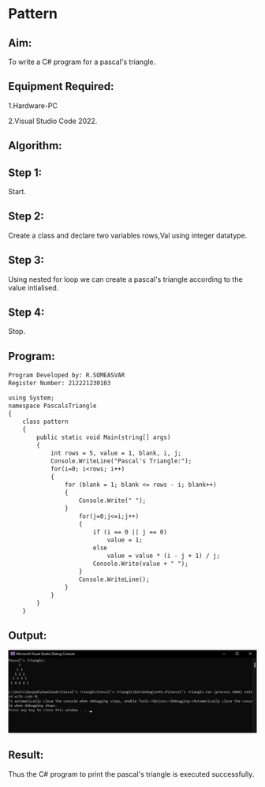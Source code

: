 # Pattern

## Aim:
To write a C# program for a pascal's triangle.

## Equipment Required:
1.Hardware-PC

2.Visual Studio Code 2022.

## Algorithm:
## Step 1:
Start.

## Step 2:
Create a class and declare two variables rows,Val using integer datatype.

## Step 3:
Using nested for loop we can create a pascal's triangle according to the value intialised.

## Step 4:
Stop.


## Program:
```
Program Developed by: R.SOMEASVAR
Register Number: 212221230103
```
```
using System;
namespace PascalsTriangle
{
    class pattern
    {
        public static void Main(string[] args)
        {
            int rows = 5, value = 1, blank, i, j;
            Console.WriteLine("Pascal's Triangle:");
            for(i=0; i<rows; i++)
            {
                for (blank = 1; blank <= rows - i; blank++)
                {
                    Console.Write(" ");
                }
                    for(j=0;j<=i;j++)
                    {
                        if (i == 0 || j == 0)
                            value = 1;
                        else
                            value = value * (i - j + 1) / j;
                        Console.Write(value + " ");
                    }
                    Console.WriteLine();
                }
            }
        }
    }

```

## Output:
![output](./pascal.jpg)

## Result:
Thus the C# program to print the pascal's triangle is executed successfully.
